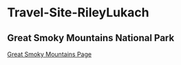 # Travel-Site-RileyLukach
<!DOCTYPE html>
<html>
  <h2>Great Smoky Mountains National Park</h2>
<p><a href="great.png.png">Great Smoky Mountains Page</a></p>
